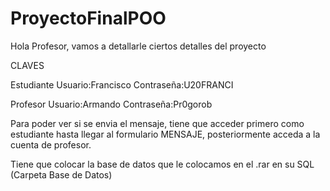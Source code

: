 # ProyectoFinalPOO

Hola Profesor, vamos a detallarle ciertos detalles del proyecto

CLAVES

Estudiante
Usuario:Francisco
Contraseña:U20FRANCI

Profesor
Usuario:Armando
Contraseña:Pr0gorob

Para poder ver si se envia el mensaje, tiene que acceder primero como estudiante hasta llegar al formulario MENSAJE, posteriormente acceda a la cuenta de profesor.

Tiene que colocar la base de datos que le colocamos en el .rar en su SQL (Carpeta Base de Datos)
